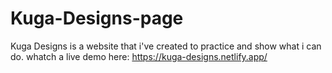 # Kuga-Designs-page
Kuga Designs is a website that i've  created  to practice and show what i can do.
whatch a live demo here: https://kuga-designs.netlify.app/
